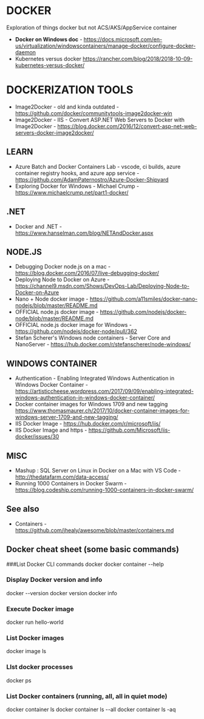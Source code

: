 # DOCKER

Exploration of things docker but not ACS/AKS/AppService container

* **Docker on Windows doc** - https://docs.microsoft.com/en-us/virtualization/windowscontainers/manage-docker/configure-docker-daemon
* Kubernetes versus docker <https://rancher.com/blog/2018/2018-10-09-kubernetes-versus-docker/>

# DOCKERIZATION TOOLS

* Image2Docker - old and kinda outdated - https://github.com/docker/communitytools-image2docker-win
* Image2Docker - IIS - Convert ASP.NET Web Servers to Docker with Image2Docker - https://blog.docker.com/2016/12/convert-asp-net-web-servers-docker-image2docker/

## LEARN

* Azure Batch and Docker Containers Lab - vscode, ci builds, azure container registry hooks, and azure app service - https://github.com/AdamPaternostro/Azure-Docker-Shipyard 
* Exploring Docker for Windows - Michael Crump - https://www.michaelcrump.net/part1-docker/

## .NET

* Docker and .NET - https://www.hanselman.com/blog/NETAndDocker.aspx

## NODE.JS

* Debugging Docker node.js on a mac - https://blog.docker.com/2016/07/live-debugging-docker/
* Deploying Node to Docker on Azure - https://channel9.msdn.com/Shows/DevOps-Lab/Deploying-Node-to-Docker-on-Azure
* Nano + Node docker image - https://github.com/a11smiles/docker-nano-nodejs/blob/master/README.md
* OFFICIAL node.js docker image - https://github.com/nodejs/docker-node/blob/master/README.md
* OFFICIAL node.js docker image for Windows - https://github.com/nodejs/docker-node/pull/362
* Stefan Scherer's Windows node containers - Server Core and NanoServer - https://hub.docker.com/r/stefanscherer/node-windows/

## WINDOWS CONTAINER

* Authentication - Enabling Integrated Windows Authentication in Windows Docker Container - https://artisticcheese.wordpress.com/2017/09/09/enabling-integrated-windows-authentication-in-windows-docker-container/
* Docker container images for Windows 1709 and new tagging <https://www.thomasmaurer.ch/2017/10/docker-container-images-for-windows-server-1709-and-new-tagging/>
* IIS Docker Image - https://hub.docker.com/r/microsoft/iis/
* IIS Docker Image and https - https://github.com/Microsoft/iis-docker/issues/30

## MISC

* Mashup : SQL Server on Linux in Docker on a Mac with VS Code - http://thedatafarm.com/data-access/
* Running 1000 Containers in Docker Swarm - https://blog.codeship.com/running-1000-containers-in-docker-swarm/

## See also

* Containers - https://github.com/jhealy/awesome/blob/master/containers.md

## Docker cheat sheet (some basic commands)
###List Docker CLI commands
docker
docker container --help

### Display Docker version and info
docker --version
docker version
docker info

### Execute Docker image
docker run hello-world

### List Docker images
docker image ls

### LIst docker processes
docker ps

### List Docker containers (running, all, all in quiet mode)
docker container ls
docker container ls --all
docker container ls -aq